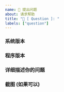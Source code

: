 ```yaml
---
name: 🤔 提出问题
about: 请求帮助
title: "🤔 [ Question ]: "
labels: ["question"]
---
```



### 系统版本


### 程序版本


### 详细描述你的问题


### 截图 (如果可以)


